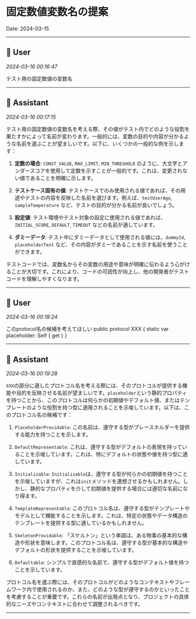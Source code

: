 # 固定数値変数名の提案

Date: 2024-03-15

---

## 👤 User
*2024-03-16 00:16:47*

テスト用の固定数値の変数名

---

## 🤖 Assistant
*2024-03-16 00:17:15*

テスト用の固定数値の変数名を考える際、その値がテスト内でどのような役割を果たすかによって名前が変わります。一般的には、変数の目的や内容が分かるような名前を選ぶことが望ましいです。以下に、いくつかの一般的な例を示します：

1. **定数の場合**: `CONST_VALUE`, `MAX_LIMIT`, `MIN_THRESHOLD` のように、大文字とアンダースコアを使用して定数を示すことが一般的です。これは、変更されない値であることを明確に示します。

2. **テストケース固有の値**: テストケースでのみ使用される値であれば、その用途やテストの内容を反映した名前を選びます。例えば、`testUserAge`, `sampleTemperature` など、テストの目的が分かる名前が良いでしょう。

3. **設定値**: テスト環境やテスト対象の設定に使用される値であれば、`INITIAL_SCORE`, `DEFAULT_TIMEOUT` などの名前が適しています。

4. **ダミーデータ**: テスト中にダミーデータとして使用される値には、`dummyId`, `placeholderText` など、その内容がダミーであることを示す名前を使うことができます。

テストコードでは、変数名からその変数の用途や意味が明確に伝わるよう心がけることが大切です。これにより、コードの可読性が向上し、他の開発者がテストコードを理解しやすくなります。

---

## 👤 User
*2024-03-16 00:18:24*

このprotocol名の候補を考えてほしい
public protocol XXX {
    static var placeholder: Self { get }
}

---

## 🤖 Assistant
*2024-03-16 00:19:28*

`XXX`の部分に適したプロトコル名を考える際には、そのプロトコルが提供する機能や目的を反映させる名前が望ましいです。`placeholder`という静的プロパティを持つことから、このプロトコルは何らかの初期値やデフォルト値、またはテンプレートのような役割を持つ型に適用されることを示唆しています。以下は、このプロトコル名の候補です：

1. `PlaceholderProvidable`: この名前は、遵守する型がプレースホルダーを提供する能力を持つことを示します。

2. `DefaultRepresentable`: これは、遵守する型がデフォルトの表現を持っていることを示唆しています。これは、特にデフォルトの状態や値を持つ型に適しています。

3. `Initializable`: `Initializable`は、遵守する型が何らかの初期値を持つことを示唆していますが、これは`init`メソッドを連想させるかもしれません。しかし、静的なプロパティを介して初期値を提供する場合には適切な名前になり得ます。

4. `TemplateRepresentable`: このプロトコル名は、遵守する型がテンプレートやモデルとして機能することを示します。これは、特定の状態やデータ構造のテンプレートを提供する型に適しているかもしれません。

5. `SkeletonProvidable`: 「スケルトン」という単語は、ある物事の基本的な構造や形状を意味します。このプロトコル名は、遵守する型が基本的な構造やデフォルトの形状を提供することを示唆しています。

6. `Defaultable`: シンプルで直感的な名前で、遵守する型がデフォルト値を持つことを示しています。

プロトコル名を選ぶ際には、そのプロトコルがどのようなコンテキストやフレームワーク内で使用されるのか、また、どのような型が遵守するのかといったことを考慮することが重要です。これらの名前が出発点となり、プロジェクトの具体的なニーズやコンテキストに合わせて調整されるべきです。

---
